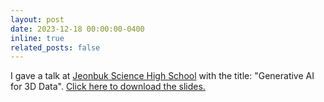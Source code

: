 ```yaml
---
layout: post
date: 2023-12-18 00:00:00-0400
inline: true
related_posts: false
---
```


I gave a talk at [Jeonbuk Science High School](https://school.jbedu.kr/ejbs) with the title: "Generative AI for 3D Data". [Click here to download the slides.](assets/pdf/jbsh_20231218_generative-ai-3d.pdf)